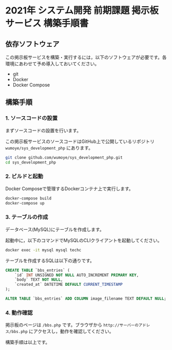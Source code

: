 # 2021年 システム開発 前期課題 掲示板サービス 構築手順書

## 依存ソフトウェア

この掲示板サービスを構築・実行するには，以下のソフトウェアが必要です。各環境にあわせて予め導入しておいてください。

- git
- Docker
- Docker Compose

## 構築手順

### 1. ソースコードの設置

まずソースコードの設置を行います。

この掲示板サービスのソースコードはGitHub上で公開しているリポジトリ `wumoye/sys_development_php` にあります。

```sh
git clone github.com/wumoye/sys_development_php.git
cd sys_development_php
```

### 2. ビルドと起動

Docker Composeで管理するDockerコンテナ上で実行します。

```sh
docker-compose build
docker-compose up
```

### 3. テーブルの作成

データベース(MySQL)にテーブルを作成します。

起動中に，以下のコマンドでMySQLのCLIクライアントを起動してください。

```sh
docker exec -it mysql mysql techc
```

テーブルを作成するSQLは以下の通りです。

```sql
CREATE TABLE `bbs_entries` (
    `id` INT UNSIGNED NOT NULL AUTO_INCREMENT PRIMARY KEY,
    `body` TEXT NOT NULL,
    `created_at` DATETIME DEFAULT CURRENT_TIMESTAMP
);

ALTER TABLE `bbs_entries` ADD COLUMN image_filename TEXT DEFAULT NULL;
```

### 4. 動作確認

掲示板のページは `/bbs.php` です。ブラウザから `http://サーバーのアドレス/bbs.php` にアクセスし，動作を確認してください。

構築手順は以上です。
